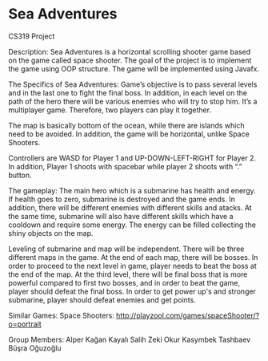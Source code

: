 # Sea Adventures
CS319 Project

Description:
	Sea Adventures is a horizontal scrolling shooter game based on the game called space shooter. The goal of the project is to implement the game using OOP structure. The game will be implemented using Javafx.

The Specifics of Sea Adventures:
Game’s objective is to pass several levels and in the last one to fight the final boss. In addition, in each level on the path of the hero there will be various enemies who will try to stop him.
It’s a multiplayer game. Therefore, two players can play it together.

The map is basically bottom of the ocean, while there are islands which need to be avoided. In addition, the game will be horizontal, unlike Space Shooters. 

Controllers are WASD for Player 1 and UP-DOWN-LEFT-RIGHT for Player 2. In addition, Player 1 shoots with spacebar while player 2 shoots with “.” button.

The gameplay: The main hero which is a submarine has health and energy. If health goes to zero, submarine is destroyed and the game ends. In addition, there will be different enemies with different skills and atacks. At the same time, submarine will also have different skills which have a cooldown and require some energy. The energy can be filled collecting the shiny objects on the map.

Leveling of submarine and map will be independent. There will be three different maps in the game. At the end of each map, there will be bosses. In order to proceed to the next level in game, player needs to beat the boss at the end of the map. At the third level, there will be final boss that is more powerful compared to first two bosses, and in order to beat the game, player should defeat the final boss.
In order to get power up's and stronger submarine, player should defeat enemies and get points.

Similar Games:
	Space Shooters: http://playzool.com/games/spaceShooter/?o=portrait
	
Group Members:
Alper Kağan Kayalı   Salih Zeki Okur   Kasymbek Tashbaev   Büşra Oğuzoğlu 	
